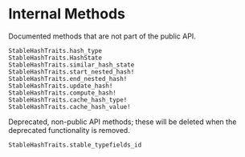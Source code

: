 # Internal Methods

Documented methods that are not part of the public API.

```@docs
StableHashTraits.hash_type
StableHashTraits.HashState
StableHashTraits.similar_hash_state
StableHashTraits.start_nested_hash!
StableHashTraits.end_nested_hash!
StableHashTraits.update_hash!
StableHashTraits.compute_hash!
StableHashTraits.cache_hash_type!
StableHashTraits.cache_hash_value!
```

Deprecated, non-public API methods; these will be deleted when the deprecated functionality is removed.

```@docs
StableHashTraits.stable_typefields_id
```
